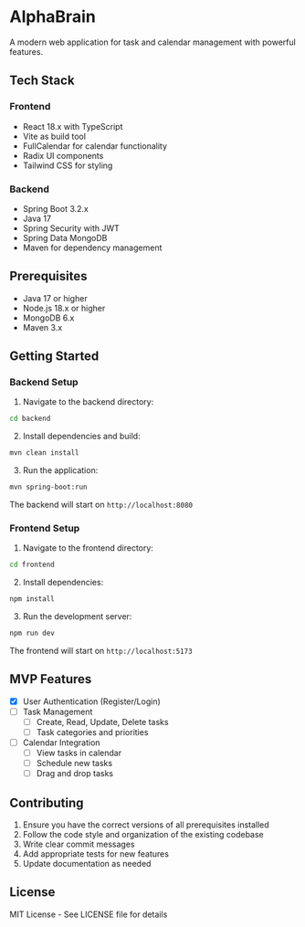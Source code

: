 # AlphaBrain

A modern web application for task and calendar management with powerful features.

## Tech Stack

### Frontend
- React 18.x with TypeScript
- Vite as build tool
- FullCalendar for calendar functionality
- Radix UI components
- Tailwind CSS for styling

### Backend
- Spring Boot 3.2.x
- Java 17
- Spring Security with JWT
- Spring Data MongoDB
- Maven for dependency management

## Prerequisites
- Java 17 or higher
- Node.js 18.x or higher
- MongoDB 6.x
- Maven 3.x

## Getting Started

### Backend Setup
1. Navigate to the backend directory:
```bash
cd backend
```

2. Install dependencies and build:
```bash
mvn clean install
```

3. Run the application:
```bash
mvn spring-boot:run
```
The backend will start on `http://localhost:8080`

### Frontend Setup
1. Navigate to the frontend directory:
```bash
cd frontend
```

2. Install dependencies:
```bash
npm install
```

3. Run the development server:
```bash
npm run dev
```
The frontend will start on `http://localhost:5173`

## MVP Features
- [x] User Authentication (Register/Login)
- [ ] Task Management
  - [ ] Create, Read, Update, Delete tasks
  - [ ] Task categories and priorities
- [ ] Calendar Integration
  - [ ] View tasks in calendar
  - [ ] Schedule new tasks
  - [ ] Drag and drop tasks

## Contributing
1. Ensure you have the correct versions of all prerequisites installed
2. Follow the code style and organization of the existing codebase
3. Write clear commit messages
4. Add appropriate tests for new features
5. Update documentation as needed

## License
MIT License - See LICENSE file for details
